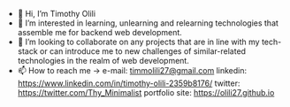 - 👋 Hi, I’m Timothy Olili
- 👀 I’m interested in learning, unlearning and relearning technologies that assemble me for backend web development. 
- 💞️ I’m looking to collaborate on any projects that are in line with my tech-stack or can introduce me to new challenges of similar-related technologies in the realm of web development.
- 📫 How to reach me -> 
e-mail: timmolili27@gmail.com
linkedin: https://www.linkedin.com/in/timothy-olili-2359b8176/
twitter: https://twitter.com/Thy_Minimalist
portfolio site: https://olili27.github.io
<!---
olili27/olili27 is a ✨ special ✨ repository because its `README.md` (this file) appears on your GitHub profile.
You can click the Preview link to take a look at your changes.
--->
